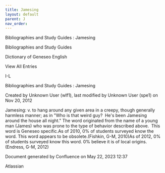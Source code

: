 ```yaml
---
title: Jamesing
layout: default
parent: J
nav_order:
---
```


Bibliographies and Study Guides : Jamesing

Bibliographies and Study Guides

Dictionary of Geneseo English

View All Entries

I-L

Bibliographies and Study Guides : Jamesing

Created by  Unknown User (wlf1), last modified by  Unknown User (spe1) on Nov 20, 2012

Jamesing: v. to hang around any given area in a creepy, though generally harmless manner; as in &quot;Who is that weird guy?  He's been Jamesing around the house all night.&quot; The word originated from the name of a young man (James) who was prone to the type of behavior described above.  This word is Geneseo specific.As of 2010, 0% of students surveyed know the word. This word appears to be obsolete.(Fishkin, G-M, 2010)As of 2012, 0% of students surveyed know this word. 0% believe it is of local origins.(Endress, G-M, 2012)

Document generated by Confluence on May 22, 2023 12:37

Atlassian

